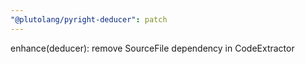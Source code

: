 ```yaml
---
"@plutolang/pyright-deducer": patch
---
```


enhance(deducer): remove SourceFile dependency in CodeExtractor
